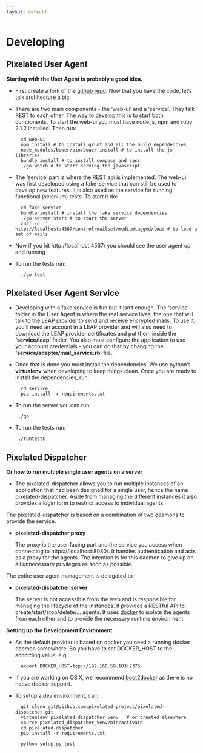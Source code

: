 ```yaml
---
layout: default
--- 
```


# Developing

## Pixelated User Agent 
**Starting with the User Agent is probably a good idea.**

* First create a fork of the <a href="http://github.com/pixelated-project/pixelated-user-agent">github repo</a>. Now that you have the code, let’s talk architecture a bit:

* There are two main components - the ‘web-ui’ and a ‘service’. They talk REST to each other. The way to develop this is to start both components. To start the web-ui you must have node.js, npm and ruby 2.1.2 installed. Then run:

        cd web-ui
        npm install # to install grunt and all the build dependencies
        node_modules/bower/bin/bower install # to install the js libraries
        bundle install # to install compass and sass
        ./go watch # to start serving the javascript


* The ‘service’ part is where the REST api is implemented. The web-ui was first developed using a fake-service that can still be used to develop new features. It is also used as the service for running functional (selenium) tests. To start it do:

        cd fake-service
        bundle install # install the fake service dependencies
        ./go server:start # to start the server
        curl -d '' http://localhost:4567/control/mailset/mediumtagged/load # to load a set of mails

* Now if you hit http://localhost:4567/ you should see the user agent up and running
* To run the tests run:

        ./go test


## Pixelated User Agent Service

* Developing with a fake service is fun but it isn’t enough. The ‘service’ folder in the User Agent is where the real service lives, the one that will talk to the LEAP provider to send and receive encrypted mails. To use it, you’ll need an account in a LEAP provider and will also need to download the LEAP provider certificates and put them inside the <strong>‘service/leap’</strong> folder. You also must configure the application to use your account credentials - you can do that by changing the <strong>‘service/adapter/mail_service.rb’</strong> file.

* Once that is done you must install the dependencies. We use python’s <strong>virtualenv</strong> when developing to keep things clean. Once you are ready to install the dependencies, run:

        cd service
        pip install -r requirements.txt

* To run the server you can run:

       ./go

* To run the tests run:

       ./runtests

## Pixelated Dispatcher

**Or how to run multiple single user agents on a server**

* The pixelated-dispatcher allows you to run multiple instances of an application that had been designed for a single user, hence the name pixelated-dispatcher. Aside from managing the different instances it also provides a login form to restrict access to individual agents.

The pixelated-dispatcher is based on a combination of two deamons to provide the service.

* __pixelated-dispatcher proxy__

    The proxy is the user facing part and the service you access when connecting to https://localhost:8080/.
    It handles authentication and acts as a proxy for the agents. The intention is for this daemon to give up on
    all unnecessary privileges as soon as possible.


The entire user agent management is delegated to:

* __pixelated-dispatcher server__

    The server is not accessible from the web and is responsible for managing the lifecycle of the instances.
    It provides a RESTful API to create/start/stop/delete/... agents. It uses [docker](https://github.com/dotcloud/docker)
    to isolate the agents from each other and to provide the necessary runtime environment.


__Setting up the Development Environment__

* As the default provider is based on docker you need a running docker daemon somewhere. So you have to set
DOCKER_HOST to the according value, e.g.

        export DOCKER_HOST=tcp://192.168.59.103:2375
    
* If you are working on OS X, we recommend [boot2docker](http://boot2docker.io/) as there is no native docker support.

* To setup a dev environment, call:

        git clone git@github.com:pixelated-project/pixelated-dispatcher.git
        virtualenv pixelated_dispatcher_venv   # or created elsewhere
        source pixelated_dispatcher_venv/bin/activate
        cd pixelated-dispatcher
        pip install -r requirements.txt
    
        python setup.py test
